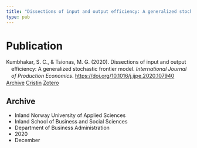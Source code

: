 ```yaml
---
title: "Dissections of input and output efficiency: A generalized stochastic frontier model"
type: pub
---
```

<h1>Publication</h1>
<article id="csl-bib-container-NQRHD5RY" class="csl-bib-container">
  <div class="csl-bib-body" style="line-height: 1.35; padding-left: 1em; text-indent:-1em;">
  <div class="csl-entry">Kumbhakar, S. C., &amp; Tsionas, M. G. (2020). Dissections of input and output efficiency: A generalized stochastic frontier model. <i>International Journal of Production Economics</i>. <a href="https://doi.org/10.1016/j.ijpe.2020.107940">https://doi.org/10.1016/j.ijpe.2020.107940</a></div>
</div>
  <div class="csl-bib-buttons">
    <a href="#taxonomy-article-NQRHD5RY" class="csl-bib-button">Archive</a>
    <a href="https://app.cristin.no/results/show.jsf?id=1858424" alt="Cristin URL" class="csl-bib-button">Cristin</a>
    <a href="http://zotero.org/groups/5022929/items/NQRHD5RY" alt="Zotero URL" class="csl-bib-button">Zotero</a>
  </div>
  <div id="csl-bib-meta-container-NQRHD5RY"></div>
</article>
<div id="csl-bib-meta-NQRHD5RY" class="csl-bib-meta">
  <article id="taxonomy-article-NQRHD5RY" class="taxonomy-article">
    <h1>Archive</h1>
    <ul>
      <li>Inland Norway University of Applied Sciences</li>
      <li>Inland School of Business and Social Sciences</li>
      <li>Department of Business Administration</li>
      <li>2020</li>
      <li>December</li>
    </ul>
  </article>
</div>
